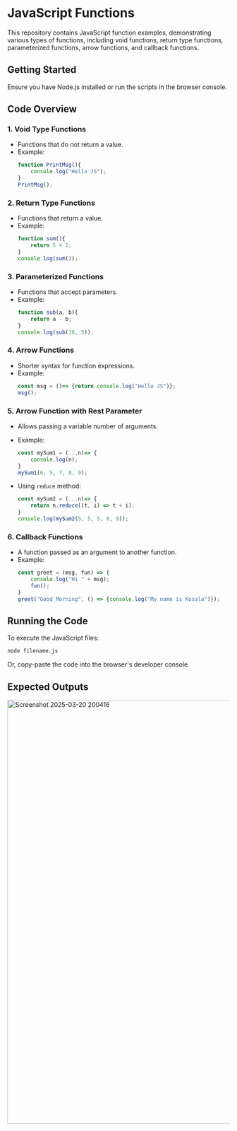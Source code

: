 # JavaScript Functions

This repository contains JavaScript function examples, demonstrating various types of functions, including void functions, return type functions, parameterized functions, arrow functions, and callback functions.

## Getting Started
Ensure you have Node.js installed or run the scripts in the browser console.

## Code Overview

### 1. Void Type Functions
- Functions that do not return a value.
- Example:
  ```js
  function PrintMsg(){
      console.log("Hello JS");
  }
  PrintMsg();
  ```

### 2. Return Type Functions
- Functions that return a value.
- Example:
  ```js
  function sum(){
      return 5 + 1;
  }
  console.log(sum());
  ```

### 3. Parameterized Functions
- Functions that accept parameters.
- Example:
  ```js
  function sub(a, b){
      return a - b;
  }
  console.log(sub(10, 5));
  ```

### 4. Arrow Functions
- Shorter syntax for function expressions.
- Example:
  ```js
  const msg = ()=> {return console.log("Hello JS")};
  msg();
  ```

### 5. Arrow Function with Rest Parameter
- Allows passing a variable number of arguments.
- Example:
  ```js
  const mySum1 = (...n)=> {
      console.log(n);
  }
  mySum1(6, 5, 7, 8, 9);
  ```

- Using `reduce` method:
  ```js
  const mySum2 = (...n)=> {
      return n.reduce((t, i) => t + i);
  }
  console.log(mySum2(5, 5, 5, 8, 9));
  ```

### 6. Callback Functions
- A function passed as an argument to another function.
- Example:
  ```js
  const greet = (msg, fun) => {
      console.log("Hi " + msg);
      fun();
  }
  greet("Good Morning", () => {console.log("My name is Kosala")});
  ```

## Running the Code
To execute the JavaScript files:
```sh
node filename.js
```
Or, copy-paste the code into the browser's developer console.

## Expected Outputs
<img width="959" alt="Screenshot 2025-03-20 200416" src="https://github.com/user-attachments/assets/6458598f-5e9d-40f5-9545-2de3e366fb24" />

